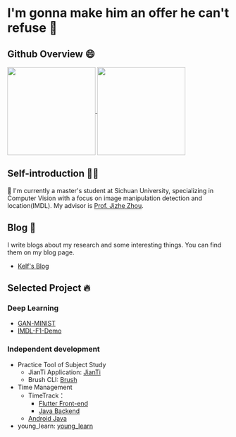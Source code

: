# I'm gonna make him an offer he can't refuse 👋

## Github Overview 😄

<a href="https://github.com/anuraghazra/github-readme-stats">
  <img height=200 align="center" src="https://github-readme-stats.vercel.app/api?username=Kelfvin"/>
</a>
<a href="https://github.com/anuraghazra/convoychat">
  <img height=200 align="center" src="https://github-readme-stats.vercel.app/api/top-langs?username=Kelfvin&layout=compact&langs_count=8&card_width=320" />
</a>

## Self-introduction 👨‍🎓

🌱 I'm currently a master's student at Sichuan University, specializing in Computer Vision with a focus on image manipulation detection and location(IMDL). My advisor is [Prof. Jizhe Zhou](https://knightzjz.github.io/).

## Blog 📝

I write blogs about my research and some interesting things. You can find them on my blog page.

- [Kelf's Blog](https://kelfvin.github.io/)

## Selected Project 🔥

### Deep Learning

- [GAN-MINIST](https://github.com/Kelfvin/GAN-MINIST)
- [IMDL-F1-Demo](https://github.com/Kelfvin/Forgery-F1-Demo?tab=readme-ov-file)

### Independent development

- Practice Tool of Subject Study
  - JianTi Application: [JianTi](https://github.com/Kelfvin/JianTi)
  - Brush CLI: [Brush](https://github.com/Kelfvin/Brush)
- Time Management
  - TimeTrack：
    - [Flutter Front-end](https://github.com/Kelfvin/Time-Tracker)
    - [Java Backend](https://github.com/Kelfvin/time_tracker_server)
  - [Android Java](https://github.com/Kelfvin/Time_Tracker_Native)
- young_learn: [young_learn](https://github.com/Kelfvin/young_learn)
